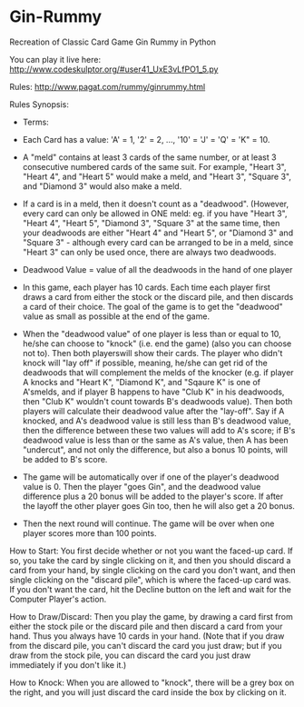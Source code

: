 # Gin-Rummy
Recreation of Classic Card Game Gin Rummy in Python

You can play it live here: http://www.codeskulptor.org/#user41_UxE3vLfPO1_5.py

Rules: http://www.pagat.com/rummy/ginrummy.html

Rules Synopsis:
- Terms: 
- Each Card has a value: 'A' = 1, '2' = 2, ..., '10' = 'J' = 'Q' = 'K" = 10.
- A "meld" contains at least 3 cards of the same number, or at least 3 consecutive numbered cards of the same suit. For example, "Heart 3", 
"Heart 4", and "Heart 5" would make a meld, and "Heart 3", "Square 3", and "Diamond 3" would also make a meld.
- If a card is in a meld, then it doesn't count as a "deadwood". (However, every card can only be allowed in ONE meld: eg.
if you have "Heart 3", "Heart 4", "Heart 5", "Diamond 3", "Square 3" at the same time, then your deadwoods are either "Heart 4" and 
"Heart 5", or "Diamond 3" and "Square 3" - although every card can be arranged to be in a meld, since "Heart 3" can only be used once,
there are always two deadwoods.
- Deadwood Value = value of all the deadwoods in the hand of one player

- In this game, each player has 10 cards. Each time each player first draws a card from either the stock or the discard pile, and then
discards a card of their choice. The goal of the game is to get the "deadwood" value as small as possible at the end of the game.

- When the "deadwood value" of one player is less than or equal to 10, he/she can choose to "knock" (i.e. end the game) (also you can choose not to). Then both playerswill show their cards. The player who didn't knock will "lay off" if possible, meaning, he/she can get rid of the deadwoods that will complement the melds of the knocker (e.g. if player A knocks and "Heart K", "Diamond K", and "Sqaure K" is one of A'smelds, and if player B happens to have "Club K" in his deadwoods, then "Club K" wouldn't count towards B's deadwoods value). Then both players will calculate their deadwood value after the "lay-off". Say if A knocked, and A's deadwood value is still less than B's deadwood value, then the difference between these two values will add to A's score; if B's deadwood value is less than or the same as A's value, then A has been "undercut", and not only the difference, but also a bonus 10 points, will be added to B's score.

- The game will be automatically over if one of the player's deadwood value is 0. Then the player "goes Gin", and the deadwood value
difference plus a 20 bonus will be added to the player's score. If after the layoff the other player goes Gin too, then he will also
get a 20 bonus.

- Then the next round will continue. The game will be over when one player scores more than 100 points.

How to Start: You first decide whether or not you want the faced-up card. If so, you take the card by single clicking on it, and then you should discard a card from your hand, by single clicking on the card you don't want, and then single clicking on the "discard pile", which is where the faced-up card was. If you don't want the card, hit the Decline button on the left and wait for the Computer Player's action.

How to Draw/Discard: Then you play the game, by drawing a card first from either the stock pile or the discard pile and then discard a card from your hand. Thus you always have 10 cards in your hand. (Note that if you draw from the discard pile, you can't discard the card you just draw; but if you draw from the stock pile, you can discard the card you just draw immediately if you don't like it.)

How to Knock: When you are allowed to "knock", there will be a grey box on the right, and you will just discard the card inside the box by clicking on it.
